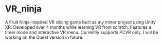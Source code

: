 # VR_ninja
A Fruit Ninja-inspired VR slicing game built as my minor project using Unity XR. Developed over 4 months while learning VR from scratch. Features a timer mode and interactive VR menu. Currently supports PCVR only. I will
be working on the Quest version in future.
